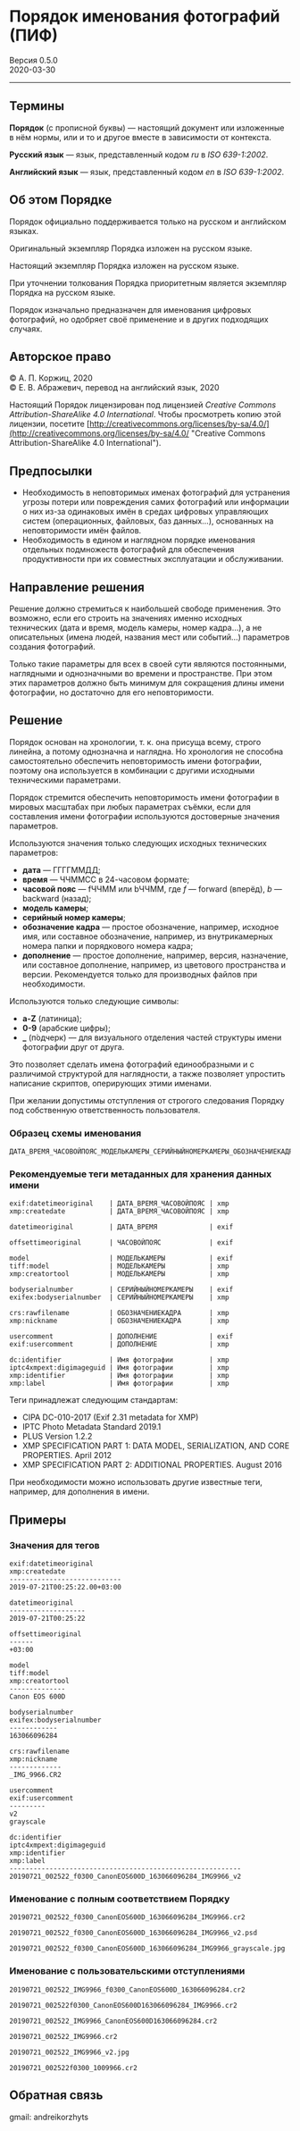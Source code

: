 # Порядок именования фотографий (ПИФ)

Версия 0.5.0  
2020-03-30

***

## Термины

**Порядок** (с прописной буквы) — настоящий документ или изложенные в нём нормы, или и то и другое вместе в зависимости от контекста.

**Русский язык** — язык, представленный кодом *ru* в *ISO 639-1:2002*.

**Английский язык** — язык, представленный кодом *en* в *ISO 639-1:2002*.

## Об этом Порядке

Порядок официально поддерживается только на русском и английском языках.

Оригинальный экземпляр Порядка изложен на русском языке.

Настоящий экземпляр Порядка изложен на русском языке.

При уточнении толкования Порядка приоритетным является экземпляр Порядка на русском языке.

Порядок изначально предназначен для именования цифровых фотографий, но одобряет своё применение и в других подходящих случаях.

## Авторское право

© А. П. Коржиц, 2020  
© Е. В. Абражевич, перевод на английский язык, 2020

Настоящий Порядок лицензирован под лицензией *Creative Commons Attribution-ShareAlike 4.0 International*. Чтобы просмотреть копию этой лицензии, посетите [http://creativecommons.org/licenses/by-sa/4.0/](http://creativecommons.org/licenses/by-sa/4.0/ "Creative Commons Attribution-ShareAlike 4.0 International").

## Предпосылки

- Необходимость в неповторимых именах фотографий для устранения угрозы потери или повреждения самих фотографий или информации о них из-за одинаковых имён в средах цифровых управляющих систем (операционных, файловых, баз данных…), основанных на неповторимости имён файлов.
- Необходимость в едином и наглядном порядке именования отдельных подмножеств фотографий для обеспечения продуктивности при их совместных эксплуатации и обслуживании.

## Направление решения

Решение должно стремиться к наибольшей свободе применения. Это возможно, если его строить на значениях именно исходных технических (дата и время, модель камеры, номер кадра…), а не описательных (имена людей, названия мест или событий…) параметров создания фотографий.

Только такие параметры для всех в своей сути являются постоянными, наглядными и однозначными во времени и пространстве. При этом этих параметров должно быть минимум для сокращения длины имени фотографии, но достаточно для его неповторимости.

## Решение

Порядок основан на хронологии, т. к. она присуща всему, строго линейна, а потому однозначна и наглядна. Но хронология не способна самостоятельно обеспечить неповторимость имени фотографии, поэтому она используется в комбинации с другими исходными техническими параметрами.

Порядок стремится обеспечить неповторимость имени фотографии в мировых масштабах при любых параметрах съёмки, если для составления имени фотографии используются достоверные значения параметров.

Используются значения только следующих исходных технических параметров:

- **дата** — ГГГГММДД;
- **время** — ЧЧММСС в 24-часовом формате;
- **часовой пояс** — fЧЧММ или bЧЧММ, где *f* — forward (вперёд), *b* — backward (назад);
- **модель камеры**;
- **серийный номер камеры**;
- **обозначение кадра** — простое обозначение, например, исходное имя, или составное обозначение, например, из внутрикамерных номера папки и порядкового номера кадра;
- **дополнение** — простое дополнение, например, версия, назначение, или составное дополнение, например, из цветового пространства и версии. Рекомендуется только для производных файлов при необходимости.

Используются только следующие символы:

- **a-Z** (латиница);
- **0-9** (арабские цифры);
- **_** (п́одчерк) — для визуального отделения частей структуры имени фотографии друг от друга.

Это позволяет сделать имена фотографий единообразными и с различимой структурой для наглядности, а также позволяет упростить написание скриптов, оперирующих этими именами.

При желании допустимы отступления от строгого следования Порядку под собственную ответственность пользователя.

### Образец схемы именования

```
ДАТА_ВРЕМЯ_ЧАСОВОЙПОЯС_МОДЕЛЬКАМЕРЫ_СЕРИЙНЫЙНОМЕРКАМЕРЫ_ОБОЗНАЧЕНИЕКАДРА_ДОПОЛНЕНИЕ.РАСШИРЕНИЕ
```

### Рекомендуемые теги метаданных для хранения данных имени

```
exif:datetimeoriginal    | ДАТА_ВРЕМЯ_ЧАСОВОЙПОЯС | xmp
xmp:createdate           | ДАТА_ВРЕМЯ_ЧАСОВОЙПОЯС | xmp
```
```
datetimeoriginal         | ДАТА_ВРЕМЯ             | exif
```
```
offsettimeoriginal       | ЧАСОВОЙПОЯС            | exif
```
```
model                    | МОДЕЛЬКАМЕРЫ           | exif
tiff:model               | МОДЕЛЬКАМЕРЫ           | xmp
xmp:creatortool          | МОДЕЛЬКАМЕРЫ           | xmp
```
```
bodyserialnumber         | СЕРИЙНЫЙНОМЕРКАМЕРЫ    | exif
exifex:bodyserialnumber  | СЕРИЙНЫЙНОМЕРКАМЕРЫ    | xmp
```
```
crs:rawfilename          | ОБОЗНАЧЕНИЕКАДРА       | xmp
xmp:nickname             | ОБОЗНАЧЕНИЕКАДРА       | xmp
```
```
usercomment              | ДОПОЛНЕНИЕ             | exif
exif:usercomment         | ДОПОЛНЕНИЕ             | xmp
```
```
dc:identifier            | Имя фотографии         | xmp
iptc4xmpext:digimageguid | Имя фотографии         | xmp
xmp:identifier           | Имя фотографии         | xmp
xmp:label                | Имя фотографии         | xmp
```

Теги принадлежат следующим стандартам:

- CIPA DC-010-2017 (Exif 2.31 metadata for XMP)
- IPTC Photo Metadata Standard 2019.1
- PLUS Version 1.2.2
- XMP SPECIFICATION PART 1: DATA MODEL, SERIALIZATION, AND CORE PROPERTIES. April 2012
- XMP SPECIFICATION PART 2: ADDITIONAL PROPERTIES. August 2016

При необходимости можно использовать другие известные теги, например, для дополнения в имени.

## Примеры

### Значения для тегов

```
exif:datetimeoriginal
xmp:createdate
----------------------------
2019-07-21T00:25:22.00+03:00
```
```
datetimeoriginal
-------------------
2019-07-21T00:25:22
```
```
offsettimeoriginal
------
+03:00
```
```
model
tiff:model
xmp:creatortool
--------------
Canon EOS 600D
```
```
bodyserialnumber
exifex:bodyserialnumber
------------
163066096284
```
```
crs:rawfilename
xmp:nickname
-------------
_IMG_9966.CR2
```
```
usercomment
exif:usercomment
---------
v2
grayscale
```
```
dc:identifier
iptc4xmpext:digimageguid
xmp:identifier
xmp:label
----------------------------------------------------------
20190721_002522_f0300_CanonEOS600D_163066096284_IMG9966_v2
```

### Именование с полным соответствием Порядку

```
20190721_002522_f0300_CanonEOS600D_163066096284_IMG9966.cr2
```
```
20190721_002522_f0300_CanonEOS600D_163066096284_IMG9966_v2.psd
```
```
20190721_002522_f0300_CanonEOS600D_163066096284_IMG9966_grayscale.jpg
```

### Именование с пользовательскими отступлениями

```
20190721_002522_IMG9966_f0300_CanonEOS600D_163066096284.cr2
```
```
20190721_002522f0300_CanonEOS600D163066096284_IMG9966.cr2
```
```
20190721_002522_IMG9966_CanonEOS600D163066096284.cr2
```
```
20190721_002522_IMG9966.cr2
```
```
20190721_002522_IMG9966_v2.jpg
```
```
20190721_002522f0300_1009966.cr2
```

## Обратная связь

gmail: andreikorzhyts